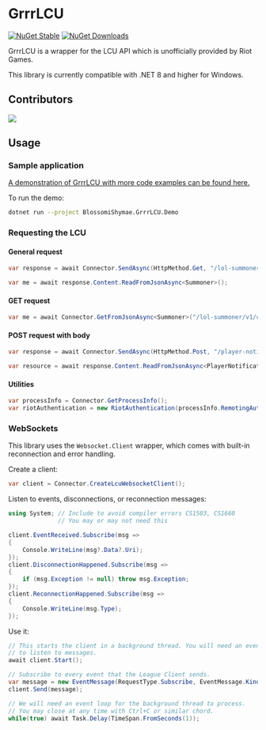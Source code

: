 # GrrrLCU

[![NuGet Stable](https://img.shields.io/nuget/v/BlossomiShymae.GrrrLCU.svg?style=flat-square&logo=nuget&logoColor=black&labelColor=69ffbe&color=77077a)](https://www.nuget.org/packages/BlossomiShymae.GrrrLCU/) [![NuGet Downloads](https://img.shields.io/nuget/dt/BlossomiShymae.GrrrLCU?style=flat-square&logoColor=black&labelColor=69ffbe&color=77077a)](https://www.nuget.org/packages/BlossomiShymae.GrrrLCU/)

GrrrLCU is a wrapper for the LCU API which is unofficially provided by Riot Games.

This library is currently compatible with .NET 8 and higher for Windows.

## Contributors

<a href="https://github.com/BlossomiShymae/GrrrLCU/graphs/contributors">
  <img src="https://contrib.rocks/image?repo=BlossomiShymae/GrrrLCU" />
</a>

## Usage

### Sample application

[A demonstration of GrrrLCU with more code examples can be found here.](https://github.com/BlossomiShymae/GrrrLCU/blob/main/BlossomiShymae.GrrrLCU.Demo/Program.cs)

To run the demo:
```bash
dotnet run --project BlossomiShymae.GrrrLCU.Demo
```

### Requesting the LCU

#### General request

```csharp
var response = await Connector.SendAsync(HttpMethod.Get, "/lol-summoner/v1/current-summoner");

var me = await response.Content.ReadFromJsonAsync<Summoner>();
```

#### GET request

```csharp
var me = await Connector.GetFromJsonAsync<Summoner>("/lol-summoner/v1/current-summoner");
```

#### POST request with body

```csharp
var response = await Connector.SendAsync(HttpMethod.Post, "/player-notifications/v1/notifications", new JsonContent(playerNotificationResource));

var resource = await response.Content.ReadFromJsonAsync<PlayerNotificationResource>();
```

#### Utilities

```csharp
var processInfo = Connector.GetProcessInfo();
var riotAuthentication = new RiotAuthentication(processInfo.RemotingAuthToken);
```

### WebSockets

This library uses the `Websocket.Client` wrapper, which comes with built-in reconnection and error handling.

Create a client:

```csharp
var client = Connector.CreateLcuWebsocketClient();
```

Listen to events, disconnections, or reconnection messages:

```csharp
using System; // Include to avoid compiler errors CS1503, CS1660
              // You may or may not need this

client.EventReceived.Subscribe(msg =>
{
    Console.WriteLine(msg?.Data?.Uri);
});
client.DisconnectionHappened.Subscribe(msg => 
{
    if (msg.Exception != null) throw msg.Exception;
});
client.ReconnectionHappened.Subscribe(msg =>
{
    Console.WriteLine(msg.Type);
});
```

Use it:

```csharp
// This starts the client in a background thread. You will need an event loop
// to listen to messages.
await client.Start();

// Subscribe to every event that the League Client sends.
var message = new EventMessage(RequestType.Subscribe, EventMessage.Kinds.OnJsonApiEvent);
client.Send(message);

// We will need an event loop for the background thread to process.
// You may close at any time with Ctrl+C or similar chord.
while(true) await Task.Delay(TimeSpan.FromSeconds(1));
```
